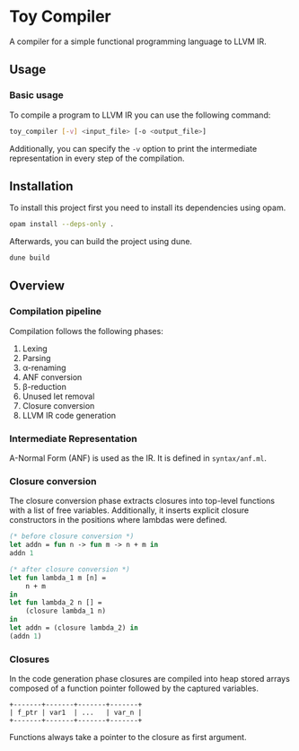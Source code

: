 # Toy Compiler

A compiler for a simple functional programming language to LLVM IR.

## Usage

### Basic usage

To compile a program to LLVM IR you can use the following command:

```sh
toy_compiler [-v] <input_file> [-o <output_file>]
```

Additionally, you can specify the `-v` option to print the intermediate representation in every step of the compilation.

## Installation

To install this project first you need to install its dependencies using opam.

```sh
opam install --deps-only .
```

Afterwards, you can build the project using dune.

```sh
dune build
```

## Overview

### Compilation pipeline

Compilation follows the following phases:

1. Lexing
2. Parsing
3. α-renaming
3. ANF conversion
4. β-reduction
5. Unused let removal
7. Closure conversion
8. LLVM IR code generation

### Intermediate Representation

A-Normal Form (ANF) is used as the IR. It is defined in `syntax/anf.ml`.

### Closure conversion

The closure conversion phase extracts closures into top-level functions with a list of free variables. Additionally, it inserts explicit closure constructors in the positions where lambdas were defined.

```ml
(* before closure conversion *)
let addn = fun n -> fun m -> n + m in
addn 1
```

```ml
(* after closure conversion *)
let fun lambda_1 m [n] = 
    n + m
in
let fun lambda_2 n [] =
    (closure lambda_1 n)
in
let addn = (closure lambda_2) in
(addn 1)
```

### Closures

In the code generation phase closures are compiled into heap stored arrays composed of a function pointer followed by the captured variables.

```
+-------+-------+-------+-------+
| f_ptr | var1  | ...   | var_n |
+-------+-------+-------+-------+
```

Functions always take a pointer to the closure as first argument.
